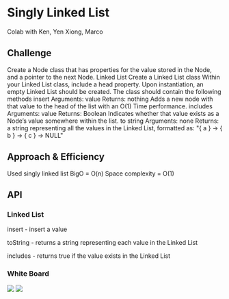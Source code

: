 # Singly Linked List

Colab with Ken, Yen Xiong, Marco

## Challenge
Create a Node class that has properties for the value stored in the Node, and a pointer to the next Node. Linked List Create a Linked List class Within your Linked List class, include a head property. Upon instantiation, an empty Linked List should be created. The class should contain the following methods insert Arguments: value Returns: nothing Adds a new node with that value to the head of the list with an O(1) Time performance. includes Arguments: value Returns: Boolean Indicates whether that value exists as a Node’s value somewhere within the list. to string Arguments: none Returns: a string representing all the values in the Linked List, formatted as: "{ a } -> { b } -> { c } -> NULL"

## Approach & Efficiency
Used singly linked list
BigO = O(n)
Space complexity = O(1)

## API
### Linked List

insert - insert a value

toString - returns a string representing each value in the Linked List

includes - returns true if the value exists in the Linked List

### White Board

![](assets/CodeChallenge7-whiteboard.png)
![](assets/linked-list-zip.png)


